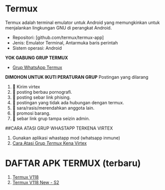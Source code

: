 # Termux
Termux adalah terminal emulator untuk Android yang memungkinkan untuk menjalankan lingkungan GNU di perangkat Android.

- Repositori: [github.com/termux/termux-app]
- Jenis: Emulator Terminal, Antarmuka baris perintah
- Sistem operasi: Android

**YOK GABUNG GRUP TERMUX**
- [Grup WhatsApp Termux](https://chat.whatsapp.com/Eqd8cWlPD5Q4nTAeIkC7ih)

**DIMOHON UNTUK IKUTI PERATURAN GRUP**
Postingan yang dilarang
1. 🚫 Kirim virtex
2. 🚫 posting berbau pornografi.
3. 🚫 posting sebar link phising.
4. 🚫 postingan yang tidak ada hubungan dengan termux.
5. 🚫 sara/rasis/merendahkan anggota lain.
6. 🚫 promosi barang.
7. 🚫 sebar link grup tampa seizin admin.

##CARA  ATASI GRUP WHASTAPP TERKENA VIRTEX
1. Gunakan aplikasi whastapp mod (whatsapp inmune)
2. [Cara Atasi Grup *Termux* Kena Virtex](https://bit.ly/AtasiGrupWaCrash-Termux)

# DAFTAR APK TERMUX (terbaru)
1. [Termux V118](https://github.com/sulmadmaulida/termux/releases/tag/Termux)
2. [Termux V118 New - S2](https://github.com/sulmadmaulida/termux/releases/tag/TermuxS2)
